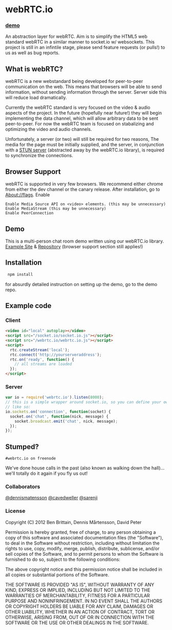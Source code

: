 # webRTC.io
### [demo](http://multiwebrtc.nodejitsu.com)
An abstraction layer for webRTC. Aim is to simplify the HTML5 web standard webRTC in a similar manner to socket.io w/ websockets. This project is still in an infintile stage, please send feature requests (or pulls!) to us as well as bug reports.

## What is webRTC?
webRTC is a new webstandard being developed for peer-to-peer communication on the web. This means that browsers will be able to send information, without sending information through the server. Server side this will reduce load dramatically. 

Currently the webRTC standard is very focused on the video & audio aspects of the project. In the future (hopefully near future!) they will begin implementing the data channel, which will allow arbitrary data to be sent peer-to-peer. For now the webRTC team is focused on stabalizing and optimizing the video and audio channels.

Unfortunately, a server (or two) will still be required for two reasons, The media for the page must be initially supplied, and the server, in conjunction with a [STUN server](http://en.wikipedia.org/wiki/STUN) (abstracted away by the webRTC.io library), is required to synchronize the connections.

## Browser Support
webRTC is supported in very few browsers. We recommend either chrome from either the dev channel or the canary release.
After installation, go to [About://flags](chrome://flags/). Enable
```
Enable Media Source API on <video> elements. (this may be unnecessary)
Enable MediaStream (this may be unnecessary)
Enable PeerConnection
```

## Demo
This is a multi-person chat room demo written using our webRTC.io library. [Example Site](http://multiwebrtc.nodejitsu.com) & [Repository](http://www.github.com/dennismartensson/webrtc.io-demo/) (browser support section still applies!)

## Installation
```bash
 npm install 
```
for absurdly detailed instruction on setting up the demo, go to the demo repo.
## Example code

### Client


```html
<video id="local" autoplay></video>
<script src="/socket.io/socket.io.js"></script>
<script src="/webrtc.io/webrtc.io.js"></script>
<script>
  rtc.createStream('local');
  rtc.connect('http://yourserveraddress');
  rtc.on('ready', function() {
    // all streams are loaded
  });
</script>
```

### Server

```javascript
var io = require('webrtc.io').listen(8000);
// this is a simple wrapper around socket.io, so you can define your own events
// like so:
io.sockets.on('connection', function(socket) {
  socket.on('chat', function(nick, message) {
    socket.broadcast.emit('chat', nick, message);
  });
});
```

## Stumped?
```
#webrtc.io on freenode
```

We've done house calls in the past (also known as walking down the hall)... we'll totally do it again if you fly us out!


### Collaborators
[@dennismatensson](https://github.com/dennismartensson)
[@cavedweller](https://github.com/cavedweller)
[@sarenji](https://github.com/sarenji)

### License
Copyright (C) 2012 Ben Brittain, Dennis Mårtensson, David Peter

Permission is hereby granted, free of charge, to any person obtaining a copy of this software and associated documentation files (the "Software"), to deal in the Software without restriction, including without limitation the rights to use, copy, modify, merge, publish, distribute, sublicense, and/or sell copies of the Software, and to permit persons to whom the Software is furnished to do so, subject to the following conditions:

The above copyright notice and this permission notice shall be included in all copies or substantial portions of the Software.

THE SOFTWARE IS PROVIDED "AS IS", WITHOUT WARRANTY OF ANY KIND, EXPRESS OR IMPLIED, INCLUDING BUT NOT LIMITED TO THE WARRANTIES OF MERCHANTABILITY, FITNESS FOR A PARTICULAR PURPOSE AND NONINFRINGEMENT. IN NO EVENT SHALL THE AUTHORS OR COPYRIGHT HOLDERS BE LIABLE FOR ANY CLAIM, DAMAGES OR OTHER LIABILITY, WHETHER IN AN ACTION OF CONTRACT, TORT OR OTHERWISE, ARISING FROM, OUT OF OR IN CONNECTION WITH THE SOFTWARE OR THE USE OR OTHER DEALINGS IN THE SOFTWARE.
